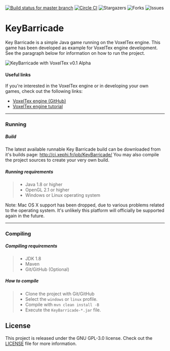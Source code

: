 [![Build status for master branch](https://circleci.com/gh/timvisee/key-barricade/tree/master.svg?style=svg)](https://circleci.com/gh/timvisee/key-barricade/tree/master)
[![Circle CI](https://circleci.com/gh/timvisee/key-barricade/tree/dev-timvisee.svg?style=svg)](https://circleci.com/gh/timvisee/key-barricade/tree/dev-timvisee)
![Stargazers](https://img.shields.io/github/stars/timvisee/key-barricade.svg)
![Forks](https://img.shields.io/github/forks/timvisee/key-barricade.svg)
![Issues](https://img.shields.io/github/issues/timvisee/key-barricade.svg)

# KeyBarricade

Key Barricade is a simple Java game running on the VoxelTex engine.
This game has been developed as example for VoxelTex engine development.
See the paragraph below for information on how to run the project.

![KeyBarricade with VoxelTex v0.1 Alpha](http://i.imgur.com/6A82f72.jpg)


#### Useful links
If you're interested in the VoxelTex engine or in developing your own games, check out the following links:
* [VoxelTex engine (GitHub)](https://github.com/timvisee/VoxelTex-Engine)
* [VoxelTex engine tutorial](https://github.com/timvisee/VoxelTex-Engine/tree/master/src/main/java/com/timvisee/voxeltex/example/example1#voxeltex-engine---example-one)

---

### Running
##### Build
The latest available runnable Key Barricade build can be downloaded from it's builds page: http://ci.xephi.fr/job/KeyBarricade/
You may also compile the project sources to create your very own build.

##### Running requirements
>- Java 1.8 or higher
>- OpenGL 2.1 or higher
>- Windows or Linux operating system

Note: Mac OS X support has been dropped, due to various problems related to the operating system. It's unlikely this platform will officially be supported again in the future.

---

### Compiling

##### Compiling requirements
>- JDK 1.8
>- Maven
>- Git/GitHub (Optional)

##### How to compile
>- Clone the project with Git/GitHub
>- Select the `windows` or `linux` profile.
>- Compile with `mvn clean install -B`
>- Execute the `KeyBarricade-*.jar` file.

## License
This project is released under the GNU GPL-3.0 license. Check out the [LICENSE](LICENSE) file for more information.
